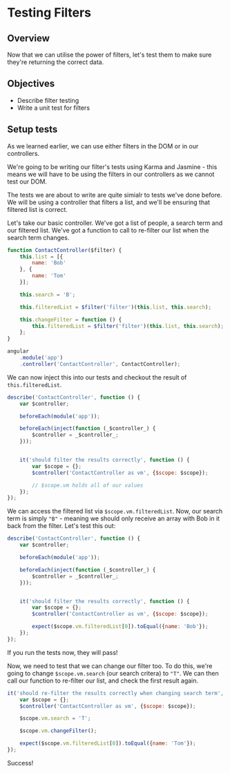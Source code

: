 # Testing Filters

## Overview

Now that we can utilise the power of filters, let's test them to make sure they're returning the correct data.

## Objectives

- Describe filter testing
- Write a unit test for filters

## Setup tests

As we learned earlier, we can use either filters in the DOM or in our controllers.

We're going to be writing our filter's tests using Karma and Jasmine - this means we will have to be using the filters in our controllers as we cannot test our DOM.

The tests we are about to write are quite simialr to tests we've done before. We will be using a controller that filters a list, and we'll be ensuring that filtered list is correct.

Let's take our basic controller. We've got a list of people, a search term and our filtered list. We've got a function to call to re-filter our list when the search term changes.

```js
function ContactController($filter) {
    this.list = [{
        name: 'Bob'
    }, {
        name: 'Tom'
    }];

    this.search = 'B';

    this.filteredList = $filter('filter')(this.list, this.search);

    this.changeFilter = function () {
        this.filteredList = $filter('filter')(this.list, this.search);
    };
}

angular
    .module('app')
    .controller('ContactController', ContactController);
```

We can now inject this into our tests and checkout the result of `this.filteredList`.

```js
describe('ContactController', function () {
    var $controller;

    beforeEach(module('app'));

    beforeEach(inject(function (_$controller_) {
        $controller = _$controller_;
    }));


    it('should filter the results correctly', function () {
        var $scope = {};
        $controller('ContactController as vm', {$scope: $scope});

        // $scope.vm holds all of our values
    });
});
```

We can access the filtered list via `$scope.vm.filteredList`. Now, our search term is simply `"B"` - meaning we should only receive an array with Bob in it back from the filter. Let's test this out:

```js
describe('ContactController', function () {
    var $controller;

    beforeEach(module('app'));

    beforeEach(inject(function (_$controller_) {
        $controller = _$controller_;
    }));


    it('should filter the results correctly', function () {
        var $scope = {};
        $controller('ContactController as vm', {$scope: $scope});

        expect($scope.vm.filteredList[0]).toEqual({name: 'Bob'});
    });
});
```

If you run the tests now, they will pass!

Now, we need to test that we can change our filter too. To do this, we're going to change `$scope.vm.search` (our search critera) to `"T"`. We can then call our function to re-filter our list, and check the first result again.

```js
it('should re-filter the results correctly when changing search term', function () {
    var $scope = {};
    $controller('ContactController as vm', {$scope: $scope});

    $scope.vm.search = 'T';

    $scope.vm.changeFilter();

    expect($scope.vm.filteredList[0]).toEqual({name: 'Tom'});
});
```

Success!